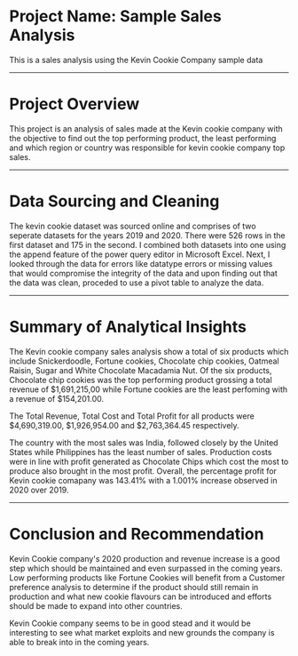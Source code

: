 # Project Name: Sample Sales Analysis
This is a sales analysis using the Kevin Cookie Company sample data

-----
# Project Overview 
This project is an analysis of sales made at the Kevin cookie company with the objective to find out the top performing product, the least performing and which region or country was responsible for kevin cookie company top sales.

-----
# Data Sourcing and Cleaning
The kevin cookie dataset was sourced online and comprises of two seperate datasets for the years 2019 and 2020. There were 526 rows in the first dataset and 175 in the second. I combined both datasets into one using the append feature of the power query editor in Microsoft Excel. Next, I looked through the data for errors like datatype errors or missing values that would compromise the integrity of the data and upon finding out that the data was clean, proceded to use a pivot table to analyze the data.

-----
# Summary of Analytical Insights
The Kevin cookie company sales analysis show a total of six products which include Snickerdoodle, Fortune cookies, Chocolate chip cookies, Oatmeal Raisin, Sugar and White Chocolate Macadamia Nut. Of the six products, Chocolate chip cookies was the top performing product grossing a total revenue of $1,691,215,00 while Fortune cookies are the least perfoming with a revenue of $154,201.00.

The Total Revenue, Total Cost and Total Profit for all products were $4,690,319.00, $1,926,954.00 and $2,763,364.45 respectively.

The country with the most sales was India, followed closely by the United States while Philippines has the least number of sales. Production costs were in line with profit generated as Chocolate Chips which cost the most to produce also  brought in the most profit. Overall, the percentage profit for Kevin cookie comapany was 143.41% with a 1.001% increase observed in 2020 over 2019.

-----
# Conclusion and Recommendation
Kevin Cookie company's 2020 production and revenue increase  is a good step which should be maintained and even surpassed in the coming years. Low performing products like Fortune Cookies will benefit from a Customer preference analysis to determine if the product should still remain in production and what new cookie flavours can be introduced and efforts should be made to expand into other countries.

Kevin Cookie company seems to be in good stead and it would be interesting to see what market exploits and new grounds the company is able to break into in the coming years.

